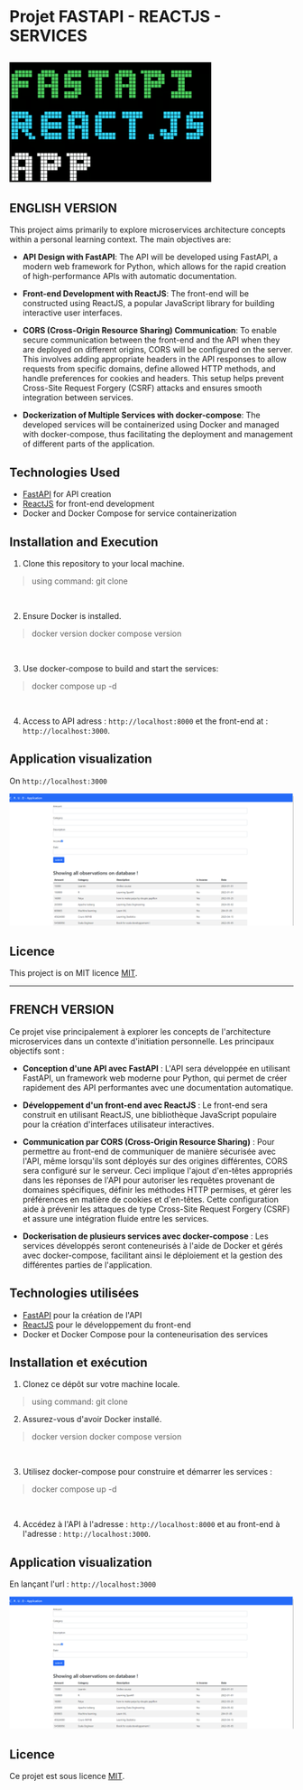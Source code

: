 # Projet FASTAPI - REACTJS - SERVICES 

![logo](fastapiReactjs.png)
-------------------------------------------------------------------------------------------------------------------------------------------
## ENGLISH VERSION
This project aims primarily to explore microservices architecture concepts within a personal learning context. The main objectives are:

- **API Design with FastAPI**: The API will be developed using FastAPI, a modern web framework for Python, which allows for the rapid creation of high-performance APIs with automatic documentation.

- **Front-end Development with ReactJS**: The front-end will be constructed using ReactJS, a popular JavaScript library for building interactive user interfaces.

- **CORS (Cross-Origin Resource Sharing) Communication**: To enable secure communication between the front-end and the API when they are deployed on different origins, CORS will be configured on the server. This involves adding appropriate headers in the API responses to allow requests from specific domains, define allowed HTTP methods, and handle preferences for cookies and headers. This setup helps prevent Cross-Site Request Forgery (CSRF) attacks and ensures smooth integration between services.

- **Dockerization of Multiple Services with docker-compose**: The developed services will be containerized using Docker and managed with docker-compose, thus facilitating the deployment and management of different parts of the application.


## Technologies Used

- [FastAPI](https://fastapi.tiangolo.com/) for API creation
- [ReactJS](https://reactjs.org/) for front-end development
- Docker and Docker Compose for service containerization

## Installation and Execution

1. Clone this repository to your local machine.
> using command: git clone
<br>

2. Ensure Docker is installed.
> docker version 
> docker compose version
<br>

3. Use docker-compose to build and start the services:
> docker compose up -d 
<br>

4. Access to API adress : `http://localhost:8000` et the front-end at : `http://localhost:3000`.

## Application visualization
On `http://localhost:3000` <br>

![app](app_vizz.png)

## Licence

This project is on MIT licence [MIT](LICENSE).


-------------------------------------------------------------------------------------------------------------------------------------------
## FRENCH VERSION
Ce projet vise principalement à explorer les concepts de l'architecture microservices dans un contexte d'initiation personnelle. Les principaux objectifs sont :

- **Conception d'une API avec FastAPI** : L'API sera développée en utilisant FastAPI, un framework web moderne pour Python, qui permet de créer rapidement des API performantes avec une documentation automatique.

- **Développement d'un front-end avec ReactJS** : Le front-end sera construit en utilisant ReactJS, une bibliothèque JavaScript populaire pour la création d'interfaces utilisateur interactives.

- **Communication par CORS (Cross-Origin Resource Sharing)** : Pour permettre au front-end de communiquer de manière sécurisée avec l'API, même lorsqu'ils sont déployés sur des origines différentes, CORS sera configuré sur le serveur. Ceci implique l'ajout d'en-têtes appropriés dans les réponses de l'API pour autoriser les requêtes provenant de domaines spécifiques, définir les méthodes HTTP permises, et gérer les préférences en matière de cookies et d'en-têtes. Cette configuration aide à prévenir les attaques de type Cross-Site Request Forgery (CSRF) et assure une intégration fluide entre les services.

- **Dockerisation de plusieurs services avec docker-compose** : Les services développés seront conteneurisés à l'aide de Docker et gérés avec docker-compose, facilitant ainsi le déploiement et la gestion des différentes parties de l'application.


## Technologies utilisées

- [FastAPI](https://fastapi.tiangolo.com/) pour la création de l'API
- [ReactJS](https://reactjs.org/) pour le développement du front-end
- Docker et Docker Compose pour la conteneurisation des services

## Installation et exécution

1. Clonez ce dépôt sur votre machine locale.<br>
> using command: git clone

2. Assurez-vous d'avoir Docker installé.
> docker version 
> docker compose version
<br>

3. Utilisez docker-compose pour construire et démarrer les services :
> docker compose up -d 
<br>

4. Accédez à l'API à l'adresse : `http://localhost:8000` et au front-end à l'adresse : `http://localhost:3000`.

## Application visualization
En lançant l'url : `http://localhost:3000` <br>

![app](app_vizz.png)

## Licence

Ce projet est sous licence [MIT](LICENSE).

